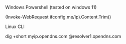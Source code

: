 Windows Powershell (tested on windows 11) <br />

(Invoke-WebRequest ifconfig.me/ip).Content.Trim() <br />

Linux CLI <br />

dig +short myip.opendns.com @resolver1.opendns.com <br />
